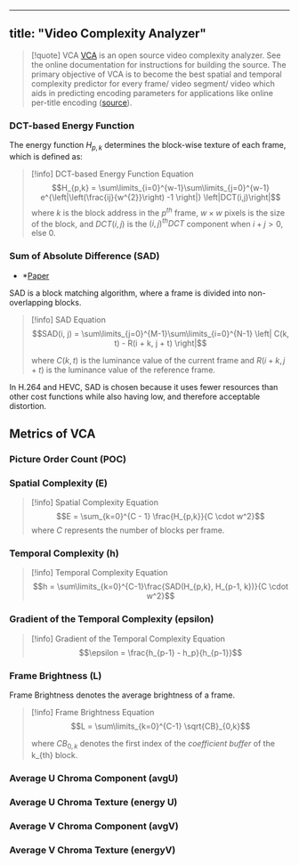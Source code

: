 
---
title: "Video Complexity Analyzer"
---

> [!quote] VCA 
> [VCA](https://vca.itec.aau.at/) is an open source video complexity analyzer. See the online documentation for instructions for building the source. The primary objective of VCA is to become the best spatial and temporal complexity predictor for every frame/ video segment/ video which aids in predicting encoding parameters for applications like online per-title encoding ([source](https://github.com/cd-athena/VCA)).



### DCT-based Energy Function
The energy function $H_{p,k}$ determines the block-wise texture of each frame, which is defined as:

> [!info] DCT-based Energy Function Equation
> $$H_{p,k} = \sum\limits_{i=0}^{w-1}\sum\limits_{j=0}^{w-1} e^{\left|\left(\frac{ij}{w^{2}}\right) -1 \right|} \left|DCT(i,j)\right|$$
> where $k$ is the block address in the $p^{th}$ frame, $w \times w$ pixels is the size of the block, and $DCT(i, j)$ is the $(i,j)^{th} DCT$ component when $i + j > 0$, else 0.


### Sum of Absolute Difference (SAD)

* *[Paper](https://dl.acm.org/doi/pdf/10.1145/3290408)

SAD is a block matching algorithm, where a frame is divided into non-overlapping blocks.

> [!info] SAD Equation
> $$SAD(i, j) = \sum\limits_{j=0}^{M-1}\sum\limits_{i=0}^{N-1} \left| C(k, t) - R(i + k, j + t) \right|$$
> 
> where $C(k, t)$ is the luminance value of the current frame and $R(i + k, j + t)$ is the luminance value of the reference frame.


In H.264 and HEVC, SAD is chosen because it uses fewer resources than other cost functions while also having low, and therefore acceptable distortion.


## Metrics of VCA

### Picture Order Count (POC)

### Spatial Complexity (E)

> [!info] Spatial Complexity Equation
> $$E = \sum_{k=0}^{C - 1} \frac{H_{p,k}}{C \cdot w^2}$$
> where $C$ represents the number of blocks per frame.



### Temporal Complexity (h)

> [!info] Temporal Complexity Equation
> $$h = \sum\limits_{k=0}^{C-1}\frac{SAD(H_{p,k}, H_{p-1, k})}{C \cdot w^2}$$



### Gradient of the Temporal Complexity (epsilon)

> [!info] Gradient of the Temporal Complexity Equation
>$$\epsilon = \frac{h_{p-1} - h_p}{h_{p-1}}$$

### Frame Brightness (L)

Frame Brightness denotes the average brightness of a frame.

> [!info] Frame Brightness Equation
> $$L = \sum\limits_{k=0}^{C-1} \sqrt{CB}_{0,k}$$
> 
> where $CB_{0, k}$ denotes the first index of the *coefficient buffer* of the k_{th} block.




### Average U Chroma Component (avgU)

### Average U Chroma Texture (energy U)

### Average V Chroma Component (avgV)

### Average V Chroma Texture (energyV)


